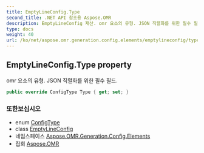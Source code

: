 ```yaml
---
title: EmptyLineConfig.Type
second_title: .NET API 참조용 Aspose.OMR
description: EmptyLineConfig 재산. omr 요소의 유형. JSON 직렬화를 위한 필수 필드.
type: docs
weight: 40
url: /ko/net/aspose.omr.generation.config.elements/emptylineconfig/type/
---
```

## EmptyLineConfig.Type property

omr 요소의 유형. JSON 직렬화를 위한 필수 필드.

```csharp
public override ConfigType Type { get; set; }
```

### 또한보십시오

* enum [ConfigType](../../../aspose.omr.generation.config.enums/configtype/)
* class [EmptyLineConfig](../)
* 네임스페이스 [Aspose.OMR.Generation.Config.Elements](../../emptylineconfig/)
* 집회 [Aspose.OMR](../../../)


